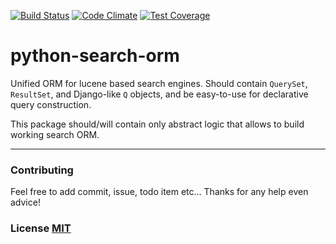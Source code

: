 [![Build Status](https://travis-ci.org/ubombi/python-search-orm.svg?branch=master)](https://travis-ci.org/ubombi/python-search-orm) [![Code Climate](https://codeclimate.com/github/ubombi/python-search-orm/badges/gpa.svg)](https://codeclimate.com/github/ubombi/python-search-orm) [![Test Coverage](https://codeclimate.com/github/ubombi/python-search-orm/badges/coverage.svg)](https://codeclimate.com/github/ubombi/python-search-orm/coverage)
# python-search-orm
Unified ORM for lucene based search engines. Should contain `QuerySet`, `ResultSet`, and Django-like `Q` objects, and be easy-to-use for declarative query construction.  

This package should/will contain only abstract logic that allows to build working search ORM.


----------

### Contributing ###
Feel free to add commit, issue, todo item etc...
Thanks for any help even advice!
### License [MIT](https://github.com/ubombi/python-search-orm/blob/master/LICENSE "MIT License") ###

    
